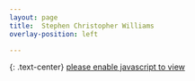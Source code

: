 ```yaml
---
layout: page
title:  Stephen Christopher Williams
overlay-position: left

---
```

{: .text-center}
<a href="#"><span id="my-email">please enable javascript to view</span></a>